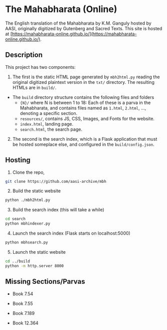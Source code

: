 # The Mahabharata (Online)

The English translation of the Mahabharata by K.M. Ganguly hosted by AASI, originally digitized by Gutenberg and Sacred Texts. This site is hosted at [https://mahabharata-online.github.io/](https://mahabharata-online.github.io/).

## Description

This project has two components:

1. The first is the static HTML page generated by `mbh2html.py` reading the original digitized plaintext version in the `txt/` directory. The resulting HTMLs are in `build/`.
  - The `build` directory structure contains the following files and folders
    - `{N}/` where N is between 1 to 18: Each of these is a parva in the Mahabharata, and contains files named as `1.html`, `2.html`, ..., denoting a specific section.
    - `resources/`, contains JS, CSS, Images, and Fonts for the website.
    - `index.html`, landing page.
    - `search.html`, the search page.
2. The second is the search index, which is a Flask application that must be hosted someplace else, and configured in the `build/config.json`.

## Hosting

1. Clone the repo,
```bash
git clone https://github.com/aasi-archive/mbh
```
2. Build the static website
```bash
python ./mbh2html.py
```
3. Build the search index (this will take a while)
```bash
cd search
python mbhindexer.py 
```
4. Launch the search index (Flask starts on localhost:5000)
```bash
python mbhsearch.py
```
5. Launch the static website
```bash
cd ../build
python -m http.server 8000
```

## Missing Sections/Parvas

- Book 7.54
- Book 7.55
- Book 7.189

- Book 12.364